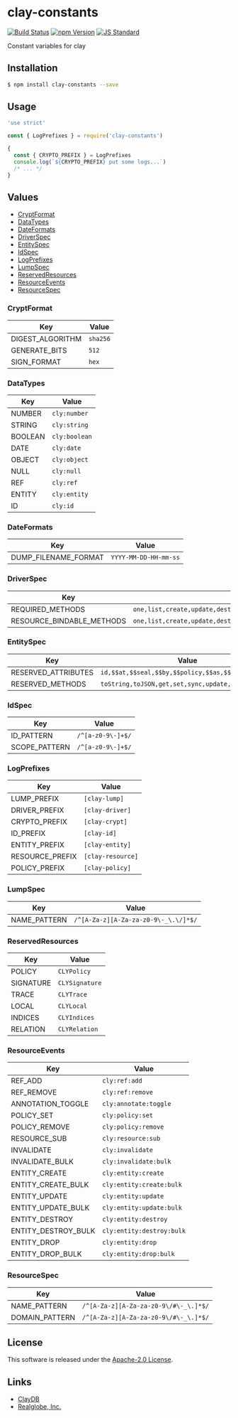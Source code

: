 clay-constants
==========

<!---
This file is generated by ape-tmpl. Do not update manually.
--->

<!-- Badge Start -->
<a name="badges"></a>

[![Build Status][bd_travis_shield_url]][bd_travis_url]
[![npm Version][bd_npm_shield_url]][bd_npm_url]
[![JS Standard][bd_standard_shield_url]][bd_standard_url]

[bd_repo_url]: https://github.com/realglobe-Inc/clay-constants
[bd_travis_url]: http://travis-ci.org/realglobe-Inc/clay-constants
[bd_travis_shield_url]: http://img.shields.io/travis/realglobe-Inc/clay-constants.svg?style=flat
[bd_travis_com_url]: http://travis-ci.com/realglobe-Inc/clay-constants
[bd_travis_com_shield_url]: https://api.travis-ci.com/realglobe-Inc/clay-constants.svg?token=
[bd_license_url]: https://github.com/realglobe-Inc/clay-constants/blob/master/LICENSE
[bd_codeclimate_url]: http://codeclimate.com/github/realglobe-Inc/clay-constants
[bd_codeclimate_shield_url]: http://img.shields.io/codeclimate/github/realglobe-Inc/clay-constants.svg?style=flat
[bd_codeclimate_coverage_shield_url]: http://img.shields.io/codeclimate/coverage/github/realglobe-Inc/clay-constants.svg?style=flat
[bd_gemnasium_url]: https://gemnasium.com/realglobe-Inc/clay-constants
[bd_gemnasium_shield_url]: https://gemnasium.com/realglobe-Inc/clay-constants.svg
[bd_npm_url]: http://www.npmjs.org/package/clay-constants
[bd_npm_shield_url]: http://img.shields.io/npm/v/clay-constants.svg?style=flat
[bd_standard_url]: http://standardjs.com/
[bd_standard_shield_url]: https://img.shields.io/badge/code%20style-standard-brightgreen.svg

<!-- Badge End -->


<!-- Description Start -->
<a name="description"></a>

Constant variables for clay

<!-- Description End -->


<!-- Overview Start -->
<a name="overview"></a>



<!-- Overview End -->


<!-- Sections Start -->
<a name="sections"></a>

<!-- Section from "doc/guides/01.Installation.md.hbs" Start -->

<a name="section-doc-guides-01-installation-md"></a>

Installation
-----

```bash
$ npm install clay-constants --save
```


<!-- Section from "doc/guides/01.Installation.md.hbs" End -->

<!-- Section from "doc/guides/02.Usage.md.hbs" Start -->

<a name="section-doc-guides-02-usage-md"></a>

Usage
---------

```javascript
'use strict'

const { LogPrefixes } = require('clay-constants')

{
  const { CRYPTO_PREFIX } = LogPrefixes
  console.log(`${CRYPTO_PREFIX} put some logs...`)
  /* ... */
}
```


<!-- Section from "doc/guides/02.Usage.md.hbs" End -->

<!-- Section from "doc/guides/03.Values.md.hbs" Start -->

<a name="section-doc-guides-03-values-md"></a>

Values
------

+ [CryptFormat](#CryptFormat)
+ [DataTypes](#DataTypes)
+ [DateFormats](#DateFormats)
+ [DriverSpec](#DriverSpec)
+ [EntitySpec](#EntitySpec)
+ [IdSpec](#IdSpec)
+ [LogPrefixes](#LogPrefixes)
+ [LumpSpec](#LumpSpec)
+ [ReservedResources](#ReservedResources)
+ [ResourceEvents](#ResourceEvents)
+ [ResourceSpec](#ResourceSpec)


<a name="CryptFormat" ></a>

### CryptFormat

| Key | Value |
| --- | ---- |
| DIGEST_ALGORITHM | `sha256` |
| GENERATE_BITS | `512` |
| SIGN_FORMAT | `hex` |


<a name="DataTypes" ></a>

### DataTypes

| Key | Value |
| --- | ---- |
| NUMBER | `cly:number` |
| STRING | `cly:string` |
| BOOLEAN | `cly:boolean` |
| DATE | `cly:date` |
| OBJECT | `cly:object` |
| NULL | `cly:null` |
| REF | `cly:ref` |
| ENTITY | `cly:entity` |
| ID | `cly:id` |


<a name="DateFormats" ></a>

### DateFormats

| Key | Value |
| --- | ---- |
| DUMP_FILENAME_FORMAT | `YYYY-MM-DD-HH-mm-ss` |


<a name="DriverSpec" ></a>

### DriverSpec

| Key | Value |
| --- | ---- |
| REQUIRED_METHODS | `one,list,create,update,destroy,drop,resources` |
| RESOURCE_BINDABLE_METHODS | `one,list,create,update,destroy,drop,oneBulk,listBulk,createBulk,updateBulk,destroyBulk,cursor` |


<a name="EntitySpec" ></a>

### EntitySpec

| Key | Value |
| --- | ---- |
| RESERVED_ATTRIBUTES | `id,$$at,$$seal,$$by,$$policy,$$as,$$num` |
| RESERVED_METHODS | `toString,toJSON,get,set,sync,update,save,destroy` |


<a name="IdSpec" ></a>

### IdSpec

| Key | Value |
| --- | ---- |
| ID_PATTERN | `/^[a-z0-9\-]+$/` |
| SCOPE_PATTERN | `/^[a-z0-9\-]+$/` |


<a name="LogPrefixes" ></a>

### LogPrefixes

| Key | Value |
| --- | ---- |
| LUMP_PREFIX | `[clay-lump]` |
| DRIVER_PREFIX | `[clay-driver]` |
| CRYPTO_PREFIX | `[clay-crypt]` |
| ID_PREFIX | `[clay-id]` |
| ENTITY_PREFIX | `[clay-entity]` |
| RESOURCE_PREFIX | `[clay-resource]` |
| POLICY_PREFIX | `[clay-policy]` |


<a name="LumpSpec" ></a>

### LumpSpec

| Key | Value |
| --- | ---- |
| NAME_PATTERN | `/^[A-Za-z][A-Za-za-z0-9\-_\.\/]*$/` |


<a name="ReservedResources" ></a>

### ReservedResources

| Key | Value |
| --- | ---- |
| POLICY | `CLYPolicy` |
| SIGNATURE | `CLYSignature` |
| TRACE | `CLYTrace` |
| LOCAL | `CLYLocal` |
| INDICES | `CLYIndices` |
| RELATION | `CLYRelation` |


<a name="ResourceEvents" ></a>

### ResourceEvents

| Key | Value |
| --- | ---- |
| REF_ADD | `cly:ref:add` |
| REF_REMOVE | `cly:ref:remove` |
| ANNOTATION_TOGGLE | `cly:annotate:toggle` |
| POLICY_SET | `cly:policy:set` |
| POLICY_REMOVE | `cly:policy:remove` |
| RESOURCE_SUB | `cly:resource:sub` |
| INVALIDATE | `cly:invalidate` |
| INVALIDATE_BULK | `cly:invalidate:bulk` |
| ENTITY_CREATE | `cly:entity:create` |
| ENTITY_CREATE_BULK | `cly:entity:create:bulk` |
| ENTITY_UPDATE | `cly:entity:update` |
| ENTITY_UPDATE_BULK | `cly:entity:update:bulk` |
| ENTITY_DESTROY | `cly:entity:destroy` |
| ENTITY_DESTROY_BULK | `cly:entity:destroy:bulk` |
| ENTITY_DROP | `cly:entity:drop` |
| ENTITY_DROP_BULK | `cly:entity:drop:bulk` |


<a name="ResourceSpec" ></a>

### ResourceSpec

| Key | Value |
| --- | ---- |
| NAME_PATTERN | `/^[A-Za-z][A-Za-za-z0-9\/#\-_\.]*$/` |
| DOMAIN_PATTERN | `/^[A-Za-z][A-Za-za-z0-9\/#\-_\.]*$/` |




<!-- Section from "doc/guides/03.Values.md.hbs" End -->


<!-- Sections Start -->


<!-- LICENSE Start -->
<a name="license"></a>

License
-------
This software is released under the [Apache-2.0 License](https://github.com/realglobe-Inc/clay-constants/blob/master/LICENSE).

<!-- LICENSE End -->


<!-- Links Start -->
<a name="links"></a>

Links
------

+ [ClayDB][clay_d_b_url]
+ [Realglobe, Inc.][realglobe,_inc__url]

[clay_d_b_url]: https://github.com/realglobe-Inc/claydb
[realglobe,_inc__url]: http://realglobe.jp

<!-- Links End -->
